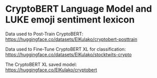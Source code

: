 # CryptoBERT Language Model and LUKE emoji sentiment lexicon

Data used to Post-Train CryptoBERT:
https://huggingface.co/datasets/ElKulako/cryptobert-posttrain

Data used to Fine-Tune CryptoBERT XL for classification:
https://huggingface.co/datasets/ElKulako/stocktwits-crypto

The CryptoBERT XL saved model:
https://huggingface.co/ElKulako/cryptobert
